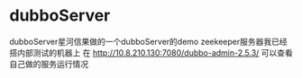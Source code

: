 # dubboServer
dubboServer星河信果做的一个dubboServer的demo
zeekeeper服务器我已经搭内部测试的机器上
在 http://10.8.210.130:7080/dubbo-admin-2.5.3/
可以查看自己做的服务运行情况
